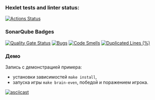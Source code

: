 ### Hexlet tests and linter status:
[![Actions Status](https://github.com/777ozz/php-project-45/actions/workflows/hexlet-check.yml/badge.svg)](https://github.com/777ozz/php-project-45/actions)

### SonarQube Badges

[![Quality Gate Status](https://sonarcloud.io/api/project_badges/measure?project=777ozz_php-project-45&metric=alert_status)](https://sonarcloud.io/summary/new_code?id=777ozz_php-project-45)
[![Bugs](https://sonarcloud.io/api/project_badges/measure?project=777ozz_php-project-45&metric=bugs)](https://sonarcloud.io/summary/new_code?id=777ozz_php-project-45)
[![Code Smells](https://sonarcloud.io/api/project_badges/measure?project=777ozz_php-project-45&metric=code_smells)](https://sonarcloud.io/summary/new_code?id=777ozz_php-project-45)
[![Duplicated Lines (%)](https://sonarcloud.io/api/project_badges/measure?project=777ozz_php-project-45&metric=duplicated_lines_density)](https://sonarcloud.io/summary/new_code?id=777ozz_php-project-45)

### Демо

Запись с демонстрацией примера:
* установки зависимостей `make install`, 
* запуска игры `make brain-even`, победой и поражением игрока.

[![asciicast](https://asciinema.org/a/5mjfTJBZ3uuzJaQHoPyWT9gTQ.svg)](https://asciinema.org/a/5mjfTJBZ3uuzJaQHoPyWT9gTQ)